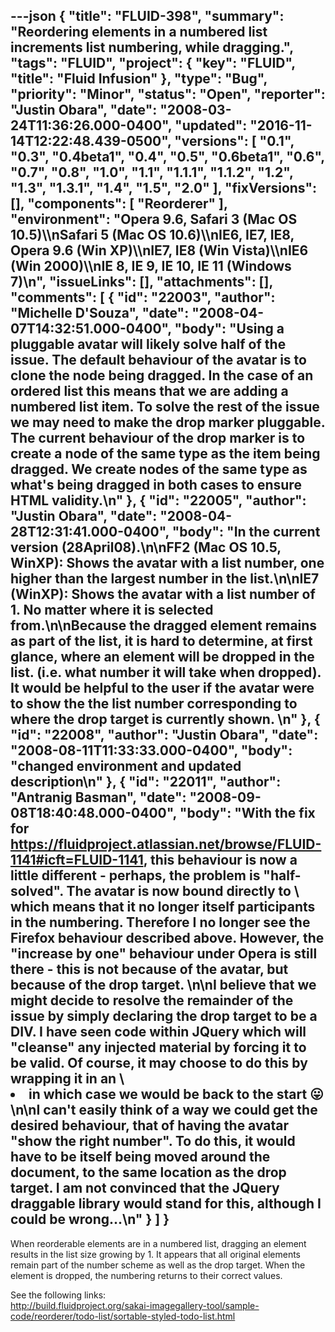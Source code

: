 ---json
{
  "title": "FLUID-398",
  "summary": "Reordering elements in a numbered list increments list numbering, while dragging.",
  "tags": "FLUID",
  "project": {
    "key": "FLUID",
    "title": "Fluid Infusion"
  },
  "type": "Bug",
  "priority": "Minor",
  "status": "Open",
  "reporter": "Justin Obara",
  "date": "2008-03-24T11:36:26.000-0400",
  "updated": "2016-11-14T12:22:48.439-0500",
  "versions": [
    "0.1",
    "0.3",
    "0.4beta1",
    "0.4",
    "0.5",
    "0.6beta1",
    "0.6",
    "0.7",
    "0.8",
    "1.0",
    "1.1",
    "1.1.1",
    "1.1.2",
    "1.2",
    "1.3",
    "1.3.1",
    "1.4",
    "1.5",
    "2.0"
  ],
  "fixVersions": [],
  "components": [
    "Reorderer"
  ],
  "environment": "Opera 9.6, Safari 3 (Mac OS 10.5)\\\nSafari 5 (Mac OS 10.6)\\\nIE6, IE7, IE8, Opera 9.6 (Win XP)\\\nIE7, IE8 (Win Vista)\\\nIE6 (Win 2000)\\\nIE 8, IE 9, IE 10, IE 11 (Windows 7)\n",
  "issueLinks": [],
  "attachments": [],
  "comments": [
    {
      "id": "22003",
      "author": "Michelle D'Souza",
      "date": "2008-04-07T14:32:51.000-0400",
      "body": "Using a pluggable avatar will likely solve half of the issue. The default behaviour of the avatar is to clone the node being dragged. In the case of an ordered list this means that we are adding a numbered list item. To solve the rest of the issue we may need to make the drop marker pluggable. The current behaviour of the drop marker is to create a node of the same type as the item being dragged. We create nodes of the same type as what's being dragged in both cases to ensure HTML validity.\n"
    },
    {
      "id": "22005",
      "author": "Justin Obara",
      "date": "2008-04-28T12:31:41.000-0400",
      "body": "In the current version (28April08).\n\nFF2 (Mac OS 10.5, WinXP): Shows the avatar with a list number, one higher than the largest number in the list.\n\nIE7 (WinXP): Shows the avatar with a list number of 1. No matter where it is selected from.\n\nBecause the dragged element remains as part of the list, it is hard to determine, at first glance, where an element will be dropped in the list. (i.e. what number it will take when dropped). It would be helpful to the user if the avatar were to show the the list number corresponding to where the drop target is currently shown.&#x20;\n"
    },
    {
      "id": "22008",
      "author": "Justin Obara",
      "date": "2008-08-11T11:33:33.000-0400",
      "body": "changed environment and updated description\n"
    },
    {
      "id": "22011",
      "author": "Antranig Basman",
      "date": "2008-09-08T18:40:48.000-0400",
      "body": "With the fix for <https://fluidproject.atlassian.net/browse/FLUID-1141#icft=FLUID-1141>, this behaviour is now a little different - perhaps, the problem is \"half-solved\". The avatar is now bound directly to \\<body> which means that it no longer itself participants in the numbering. Therefore I no longer see the Firefox behaviour described above. However, the \"increase by one\" behaviour under Opera is still there - this is not because of the avatar, but because of the drop target.&#x20;\n\nI believe that we might decide to resolve the remainder of the issue by simply declaring the drop target to be a DIV. I have seen code within JQuery which will \"cleanse\" any injected material by forcing it to be valid. Of course, it may choose to do this by wrapping it in an \\<li> in which case we would be back to the start 😛\n\nI can't easily think of a way we could get the desired behaviour, that of having the avatar \"show the right number\". To do this, it would have to be itself being moved around the document, to the same location as the drop target. I am not convinced that the JQuery draggable library would stand for this, although I could be wrong...\n"
    }
  ]
}
---
When reorderable elements are in a numbered list, dragging an element results in the list size growing by 1. It appears that all original elements remain part of the number scheme as well as the drop target. When the element is dropped, the numbering returns to their correct values.

See the following links:\
<http://build.fluidproject.org/sakai-imagegallery-tool/sample-code/reorderer/todo-list/sortable-styled-todo-list.html>

        